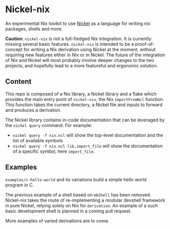 # Nickel-nix

An experimental Nix toolkit to use
[Nickel](https://github.com/tweag/nickel) as a language for writing nix
packages, shells and more.

**Caution**: `nickel-nix` is not a full-fledged Nix integration. It is
currently missing several basic features. `nickel-nix` is intended to be a
proof-of-concept for writing a Nix derivation using Nickel at the moment,
without requiring new features either in Nix or in Nickel. The future
of the integration of Nix and Nickel will most probably involve deeper
changes to the two projects, and hopefully lead to a more featureful
and ergonomic solution.

## Content

This repo is composed of a Nix library, a Nickel library and a flake which
provides the main entry point of `nickel-nix`, the Nix `importFromNcl` function.
This function takes the current directory, a Nickel file and inputs to forward
and produces a derivation.

The Nickel library contains in-code documentation that can be leveraged by the
`nickel query` command. For example:

- `nickel query -f nix.ncl` will show the top-level documentation and the list of
    available symbols
- `nickel query -f nix.ncl lib.import_file` will show the documentation of a
    specific symbol, here `import_file`.

## Examples

`examples/c-hello-world` and its variations build a simple hello world
program in C.

The previous example of a shell based on `mkShell` has been removed. Nickel-nix
takes the route of re-implementing a modular devshell framework in pure Nickel,
relying solely on Nix for `derivation`. An example of a such basic development
shell is planned in a coming pull request.

More examples of varied derivations are to come.
